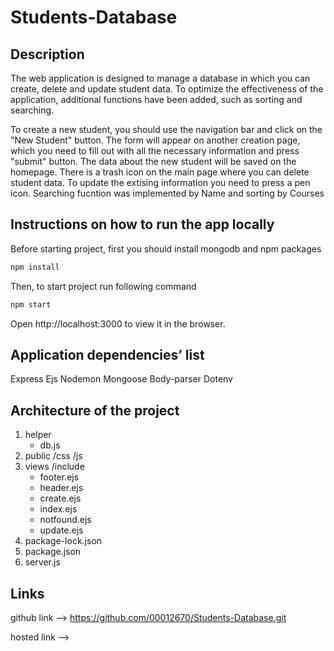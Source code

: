 # Students-Database


## Description

The web application is designed to manage a database in which you can create, delete and update student data. To optimize the effectiveness of the application, additional functions have been added, such as sorting and searching.

To create a new student, you should use the navigation bar and click on the "New Student" button. The form will appear on another creation page, which you need to fill out with all the necessary information and press "submit" button. The data about the new student will be saved on the homepage. 
There is a trash icon on the main page where you can delete student data. To update the extising information you need to press a pen icon. 
Searching fucntion was implemented by Name and sorting by Courses


## Instructions on how to run the app locally 

Before starting project, first you should install mongodb and npm packages

```bash
npm install
```

Then, to start project run following command 

```bash
npm start
```

Open http://localhost:3000 to view it in the browser.



## Application dependencies’ list

Express
Ejs
Nodemon
Mongoose
Body-parser
Dotenv


## Architecture of the project 

1. helper
    - db.js
2. public
    /css
    /js
3. views 
    /include
    - footer.ejs
    - header.ejs
    - create.ejs
    - index.ejs
    - notfound.ejs
    - update.ejs
4. package-lock.json
5. package.json
6. server.js



## Links

github link -->
https://github.com/00012670/Students-Database.git

hosted link -->
